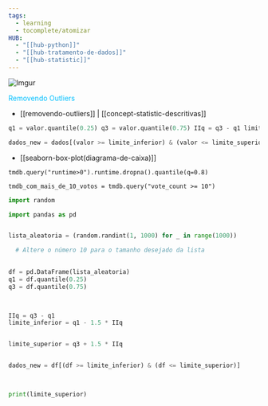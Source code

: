 ```yaml
---
tags:
  - learning
  - tocomplete/atomizar
HUB:
  - "[[hub-python]]"
  - "[[hub-tratamento-de-dados]]"
  - "[[hub-statistic]]"
---
```

![Imgur](https://i.imgur.com/gmAvMdi.png)

<font color = 00bfff> Removendo Outliers</font>
- [[removendo-outliers]] | [[concept-statistic-descritivas]]
```python
q1 = valor.quantile(0.25) q3 = valor.quantile(0.75) IIq = q3 - q1 limite_inferior = q1 - 1.5 * IIq limite_superior = q3 + 1.5 * IIq

dados_new = dados[(valor >= limite_inferior) & (valor <= limite_superior)]
```
- [[seaborn-box-plot(diagrama-de-caixa)]]  

```
tmdb.query("runtime>0").runtime.dropna().quantile(q=0.8)
```

```
tmdb_com_mais_de_10_votos = tmdb.query("vote_count >= 10")
```


```python
import random

import pandas as pd


lista_aleatoria = (random.randint(1, 1000) for _ in range(1000))

  # Altere o número 10 para o tamanho desejado da lista
  

df = pd.DataFrame(lista_aleatoria)
q1 = df.quantile(0.25)
q3 = df.quantile(0.75)

  

IIq = q3 - q1
limite_inferior = q1 - 1.5 * IIq


limite_superior = q3 + 1.5 * IIq


dados_new = df[(df >= limite_inferior) & (df <= limite_superior)]

  

print(limite_superior)
```